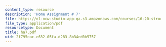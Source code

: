 ```yaml
---
content_type: resource
description: 'Home Assignment # 7'
file: https://ol-ocw-studio-app-qa.s3.amazonaws.com/courses/16-20-structural-mechanics-fall-2002/2f795eace63205fad2838b34ed0b5757_ha7.pdf
file_type: application/pdf
resourcetype: Document
title: ha7.pdf
uid: 2f795eac-e632-05fa-d283-8b34ed0b5757
---
```

